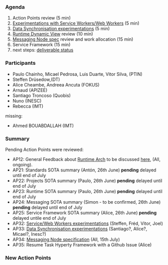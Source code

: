 ### Agenda

1. Action Points review (5 min)
1. [Experimentations with Service Workers/Web Workers](../../tests/workers/readme.md) (5 min)
1. [Data Synchronisation experimentations](../../tests/data-synch/readme.md) (5 min)
1. [Runtime Dynamic View](../specs/runtime/readme.md) review (10 min)
1. [Messaging Node spec](../specs/msg-node/readme.md) review and work allocation (15 min)
1. Service Framework (15 min)
1. next steps: [deliverable status](../deliverables/D3.1-Hyperty-Runtime-and-Hyperty-Messaging-Node-Specification.md)



### Participants

* Paulo Chainho, Micael Pedrosa, Luis Duarte, Vitor Silva,  (PTIN)
* Steffen Drüsedow,(DT)
* Alice Cheambe, Andreea Ancuta (FOKUS)
* Arnaud (APIZEE)
* Santiago Troncoso (Quobis)
* Nuno (INESC)
* Rebecca (IMT)

missing:
* Ahmed BOUABDALLAH (IMT)

### Summary

Pending Action Points were reviewed:

* AP12: General Feedback about [Runtime Arch](../specs/runtime/runtime-architecture.md) to be discussed [here](https://github.com/reTHINK-project/core-framework/issues/41), (All, ongoing).
* AP21: Standards SOTA summary (Antón, 26th June) **pending** delayed until end of July
* AP22: Projects SOTA summary (Paulo, 26th June) **pending** delayed until end of July
* AP23: Runtime SOTA summary (Paulo, 26th June) **pending** delayed until end of July
* AP24: Messaging SOTA summary (Simon - to be confirmed, 26th June) **pending** delayed until end of July
* AP25: Service Framework SOTA summary (Alice, 26th June) **pending** delayed untile end of July
* AP32: [Service/Web Workers experimentations](../../tests/workers/readme.md) (Steffen, Fréd, Vitor, Joel)
* AP33: [Data Synchronisation experimentations](../../tests/data-synch/readme.md) (Santiago?, Alice?, Micael?, Inesc?)
* AP34: [Messaging Node specification](../specs/msg-node/readme.md) (All, 15th July)
* AP35: Resume Task Hyperty Framework with a Github Issue (Alice)

### New Action Points

